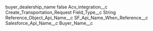 <?xml version="1.0" encoding="UTF-8"?>
<CustomMetadata xmlns="http://soap.sforce.com/2006/04/metadata" xmlns:xsi="http://www.w3.org/2001/XMLSchema-instance" xmlns:xsd="http://www.w3.org/2001/XMLSchema">
    <label>buyer_dealership_name</label>
    <protected>false</protected>
    <values>
        <field>Acv_integration__c</field>
        <value xsi:type="xsd:string">Create_Transportation_Request</value>
    </values>
    <values>
        <field>Field_Type__c</field>
        <value xsi:type="xsd:string">String</value>
    </values>
    <values>
        <field>Reference_Object_Api_Name__c</field>
        <value xsi:nil="true"/>
    </values>
    <values>
        <field>SF_Api_Name_When_Reference__c</field>
        <value xsi:nil="true"/>
    </values>
    <values>
        <field>Salesforce_Api_Name__c</field>
        <value xsi:type="xsd:string">Buyer_Name__c</value>
    </values>
</CustomMetadata>
